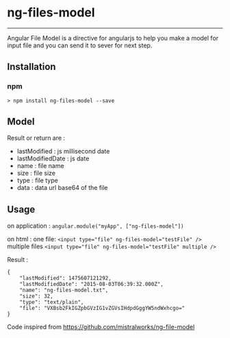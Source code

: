 # ng-files-model
----
Angular File Model is a directive for angularjs to help you make a model for input file and you can send it to sever for next step.

## Installation
### npm
`> npm install ng-files-model --save`

## Model
Result or return are :
* lastModified : js millisecond date
* lastModifiedDate : js date
* name : file name
* size : file size
* type : file type
* data : data url base64 of the file

## Usage
on application :
`angular.module("myApp", ["ng-files-model"])`

on html :
one file:
`<input type="file" ng-files-model="testFile" />`
multiple files
`<input type="file" ng-files-model="testFile" multiple />`

Result :


    {
        "lastModified": 1475607121292,
        "lastModifiedDate": "2015-08-03T06:39:32.000Z",
        "name": "ng-files-model.txt",
        "size": 32,
        "type": "text/plain",
        "file": "VXBsb2FkIGZpbGVzIG1vZGVsIHdpdGggYW5ndWxhcgo="
    }
   

Code inspired from https://github.com/mistralworks/ng-file-model